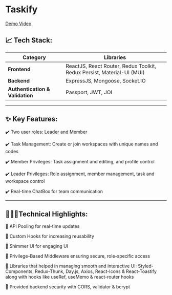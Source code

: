 # Taskify

[Demo Video](https://drive.google.com/file/d/11ZPP3igjV5Ph3R6D1AKP0H0MTSbvYrHS/view)

## 📈 Tech Stack:

| Category                        | Libraries                                                              |
| ------------------------------- | ---------------------------------------------------------------------- |
| **Frontend**                    | ReactJS, React Router, Redux Toolkit, Redux Persist, Material-UI (MUI) |
| **Backend**                     | ExpressJS, Mongoose, Socket.IO                                         |
| **Authentication & Validation** | Passport, JWT, JOI                                                     |

---

## ✨ Key Features:

✔️ Two user roles: Leader and Member

✔️ Task Management: Create or join workspaces with unique names and codes

✔️ Member Privileges: Task assignment and editing, and profile control

✔️ Leader Privileges: Role assignment, member management, task and workspace control

✔️ Real-time ChatBox for team communication

---

## 🧑🏻‍💻Technical Highlights:

📌 API Pooling for real-time updates

📌 Custom Hooks for increasing reusability

📌 Shimmer UI for engaging UI

📌 Privilege-Based Middleware ensuring secure, role-specific access

📌 Libraries that helped in managing smooth and interactive UI: Styled-Components, Redux-Thunk, Day.js, Axios, React-Icons & React-Toastify along with hooks like useRef, useMemo & react-router hooks

📌 Provided backend security with CORS, validator & bcrypt
